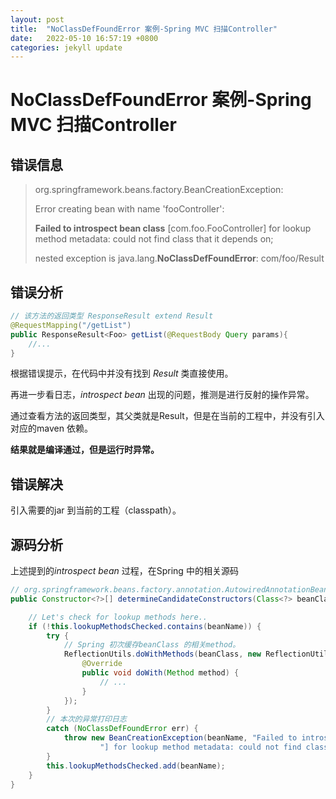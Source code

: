 ```yaml
---
layout: post
title:  "NoClassDefFoundError 案例-Spring MVC 扫描Controller"
date:   2022-05-10 16:57:19 +0800
categories: jekyll update
---
```

# NoClassDefFoundError 案例-Spring MVC 扫描Controller

## 错误信息

> org.springframework.beans.factory.BeanCreationException: 
> 
> Error creating bean with name 'fooController': 
> 
> **Failed to introspect bean class** [com.foo.FooController] for lookup method metadata: could not find class that it depends on; 
> 
> nested exception is java.lang.**NoClassDefFoundError**: com/foo/Result

## 错误分析

```java
// 该方法的返回类型 ResponseResult extend Result
@RequestMapping("/getList")
public ResponseResult<Foo> getList(@RequestBody Query params){
	//...
}
```

根据错误提示，在代码中并没有找到 *Result* 类直接使用。

再进一步看日志，*introspect bean* 出现的问题，推测是进行反射的操作异常。

通过查看方法的返回类型，其父类就是Result，但是在当前的工程中，并没有引入对应的maven 依赖。

**结果就是编译通过，但是运行时异常。**

## 错误解决

引入需要的jar 到当前的工程（classpath）。

## 源码分析

上述提到的*introspect bean* 过程，在Spring 中的相关源码

```java
// org.springframework.beans.factory.annotation.AutowiredAnnotationBeanPostProcessor
public Constructor<?>[] determineCandidateConstructors(Class<?> beanClass, final String beanName) {

	// Let's check for lookup methods here..
	if (!this.lookupMethodsChecked.contains(beanName)) {
		try {
            // Spring 初次缓存beanClass 的相关method。
			ReflectionUtils.doWithMethods(beanClass, new ReflectionUtils.MethodCallback() {
				@Override
				public void doWith(Method method) {
					// ...
				}
			});
		}
        // 本次的异常打印日志
		catch (NoClassDefFoundError err) {
			throw new BeanCreationException(beanName, "Failed to introspect bean class [" + beanClass.getName() +
					"] for lookup method metadata: could not find class that it depends on", err);
		}
		this.lookupMethodsChecked.add(beanName);
	}
}
```




















